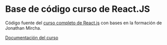 # Base de código curso de React.JS

Código fuente del [curso completo de React.js](https://www.youtube.com/playlist?list=PLvq-jIkSeTUZ5XcUw8fJPTBKEHEKPMTKk) con bases en la formación de Jonathan Mircha. 

[Documentación del curso](https://github.com/imchristiandev/curso-react)